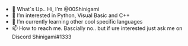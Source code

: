 - 👋 What´s Up.. Hi, I’m @00Shinigami
- 👀 I’m interested in Python, Visual Basic and C++
- 🌱 I’m currently learning other cool specific languages
- 📫 How to reach me. Bascially no.. but if ure interested just ask me on Discord Shinigami#1333

<!---
00Shinigami/00Shinigami is a ✨ special ✨ repository because its `README.md` (this file) appears on your GitHub profile.
You can click the Preview link to take a look at your changes.
--->
